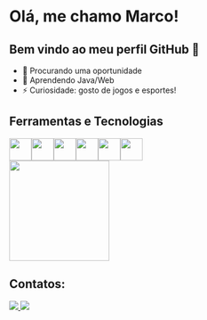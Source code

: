 # Olá, me chamo Marco! 
## Bem vindo ao meu perfil GitHub 👋
- 🔭 Procurando uma oportunidade  
- 🌱 Aprendendo Java/Web  
- ⚡ Curiosidade: gosto de jogos e esportes!

## Ferramentas e Tecnologias  
<div>
<img loading="lazy" src="https://cdn.jsdelivr.net/gh/devicons/devicon/icons/git/git-original.svg" width="40" height="40"/><img loading="lazy" src="https://cdn.jsdelivr.net/gh/devicons/devicon@latest/icons/java/java-original.svg" width="40" height="40"/><img loading="lazy" src="https://cdn.jsdelivr.net/gh/devicons/devicon@latest/icons/spring/spring-original.svg" width="40" height="40"/><img loading="lazy" src="https://cdn.jsdelivr.net/gh/devicons/devicon@latest/icons/postman/postman-original.svg" width="40" height="40"/><img loading="lazy" src="https://cdn.jsdelivr.net/gh/devicons/devicon@latest/icons/postgresql/postgresql-original.svg" width="40" height="40"/><img loading="lazy" src="https://cdn.jsdelivr.net/gh/devicons/devicon@latest/icons/maven/maven-original.svg" width="40" height="40"/>
          
          
<div>

<div style="display: flex; justify-content: space-between; gap: 20px; width: 100%;">
  <img loading="lazy" height="180em" src="https://github-readme-stats.vercel.app/api/top-langs/?username=UMarcoSilva&layout=compact&langs_count=7&theme=github_dark"/>
</div>

## Contatos:
<div>
  <a href="https://www.instagram.com/umarco_silva/" target="_blank">
    <img loading="lazy" src="https://img.shields.io/badge/-Instagram-%23E4405F?style=for-the-badge&logo=instagram&logoColor=white" target="_blank">
  </a>
  <a href="https://www.linkedin.com/in/marco-antônio-dias-da-silva" target="_blank">
    <img loading="lazy" src="https://img.shields.io/badge/-LinkedIn-%230077B5?style=for-the-badge&logo=linkedin&logoColor=white" target="_blank">
  </a>
</div>
